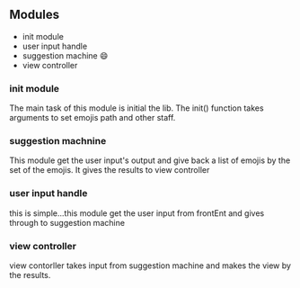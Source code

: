 ## Modules
* init module
* user input handle
* suggestion machine :smile:
* view controller

### init module
The main task of this module is initial the lib. The init() function takes arguments to set emojis path and other staff.

### suggestion machnine
This module get the user input's output and give back a list of emojis by the set of the emojis. It gives the results to view controller

### user input handle
this is simple...this module get the user input from frontEnt and gives through to suggestion machine

### view controller
view contorller takes input from suggestion machine and makes the view by the results.